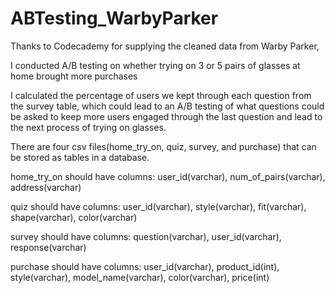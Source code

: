 # ABTesting_WarbyParker


Thanks to Codecademy for supplying the cleaned data from Warby Parker,

I conducted A/B testing on whether trying on 3 or 5 pairs of glasses at home brought more purchases

I calculated the percentage of users we kept through each question from the survey table, which could lead to an A/B testing of what
questions could be asked to keep more users engaged through the last question and lead to the next process of trying on glasses.

There are four csv files(home_try_on, quiz, survey, and purchase) that can be stored as tables in a database.

home_try_on should have columns: user_id(varchar), num_of_pairs(varchar), address(varchar)

quiz should have columns: user_id(varchar), style(varchar), fit(varchar), shape(varchar), color(varchar)

survey should have columns: question(varchar), user_id(varchar), response(varchar)

purchase should have columns: user_id(varchar), product_id(int), style(varchar), model_name(varchar), color(varchar), price(int)
